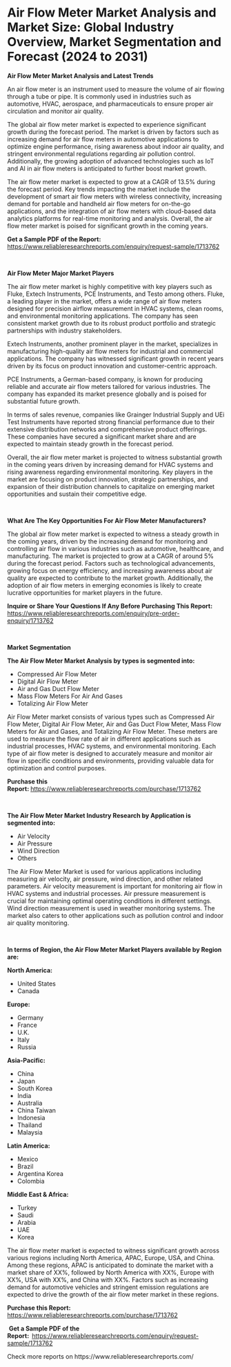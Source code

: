<p><h1>Air Flow Meter Market Analysis and Market Size: Global Industry Overview, Market Segmentation and Forecast (2024 to 2031)</h1></p><p><strong>Air Flow Meter Market Analysis and Latest Trends</strong></p>
<p><p>An air flow meter is an instrument used to measure the volume of air flowing through a tube or pipe. It is commonly used in industries such as automotive, HVAC, aerospace, and pharmaceuticals to ensure proper air circulation and monitor air quality.</p><p>The global air flow meter market is expected to experience significant growth during the forecast period. The market is driven by factors such as increasing demand for air flow meters in automotive applications to optimize engine performance, rising awareness about indoor air quality, and stringent environmental regulations regarding air pollution control. Additionally, the growing adoption of advanced technologies such as IoT and AI in air flow meters is anticipated to further boost market growth.</p><p>The air flow meter market is expected to grow at a CAGR of 13.5% during the forecast period. Key trends impacting the market include the development of smart air flow meters with wireless connectivity, increasing demand for portable and handheld air flow meters for on-the-go applications, and the integration of air flow meters with cloud-based data analytics platforms for real-time monitoring and analysis. Overall, the air flow meter market is poised for significant growth in the coming years.</p></p>
<p><strong>Get a Sample PDF of the Report:&nbsp;</strong> <a href="https://www.reliableresearchreports.com/enquiry/request-sample/1713762">https://www.reliableresearchreports.com/enquiry/request-sample/1713762</a></p>
<p>&nbsp;</p>
<p><strong>Air Flow Meter Major Market Players</strong></p>
<p><p>The air flow meter market is highly competitive with key players such as Fluke, Extech Instruments, PCE Instruments, and Testo among others. Fluke, a leading player in the market, offers a wide range of air flow meters designed for precision airflow measurement in HVAC systems, clean rooms, and environmental monitoring applications. The company has seen consistent market growth due to its robust product portfolio and strategic partnerships with industry stakeholders.</p><p>Extech Instruments, another prominent player in the market, specializes in manufacturing high-quality air flow meters for industrial and commercial applications. The company has witnessed significant growth in recent years driven by its focus on product innovation and customer-centric approach.</p><p>PCE Instruments, a German-based company, is known for producing reliable and accurate air flow meters tailored for various industries. The company has expanded its market presence globally and is poised for substantial future growth.</p><p>In terms of sales revenue, companies like Grainger Industrial Supply and UEi Test Instruments have reported strong financial performance due to their extensive distribution networks and comprehensive product offerings. These companies have secured a significant market share and are expected to maintain steady growth in the forecast period.</p><p>Overall, the air flow meter market is projected to witness substantial growth in the coming years driven by increasing demand for HVAC systems and rising awareness regarding environmental monitoring. Key players in the market are focusing on product innovation, strategic partnerships, and expansion of their distribution channels to capitalize on emerging market opportunities and sustain their competitive edge.</p></p>
<p>&nbsp;</p>
<p><strong>What Are The Key Opportunities For Air Flow Meter Manufacturers?</strong></p>
<p><p>The global air flow meter market is expected to witness a steady growth in the coming years, driven by the increasing demand for monitoring and controlling air flow in various industries such as automotive, healthcare, and manufacturing. The market is projected to grow at a CAGR of around 5% during the forecast period. Factors such as technological advancements, growing focus on energy efficiency, and increasing awareness about air quality are expected to contribute to the market growth. Additionally, the adoption of air flow meters in emerging economies is likely to create lucrative opportunities for market players in the future.</p></p>
<p><strong>Inquire or Share Your Questions If Any Before Purchasing This Report:</strong> <a href="https://www.reliableresearchreports.com/enquiry/pre-order-enquiry/1713762">https://www.reliableresearchreports.com/enquiry/pre-order-enquiry/1713762</a></p>
<p>&nbsp;</p>
<p><strong>Market Segmentation</strong></p>
<p><strong>The Air Flow Meter Market Analysis by types is segmented into:</strong></p>
<p><ul><li>Compressed Air Flow Meter</li><li>Digital Air Flow Meter</li><li>Air and Gas Duct Flow Meter</li><li>Mass Flow Meters For Air And Gases</li><li>Totalizing Air Flow Meter</li></ul></p>
<p><p>Air Flow Meter market consists of various types such as Compressed Air Flow Meter, Digital Air Flow Meter, Air and Gas Duct Flow Meter, Mass Flow Meters for Air and Gases, and Totalizing Air Flow Meter. These meters are used to measure the flow rate of air in different applications such as industrial processes, HVAC systems, and environmental monitoring. Each type of air flow meter is designed to accurately measure and monitor air flow in specific conditions and environments, providing valuable data for optimization and control purposes.</p></p>
<p><strong>Purchase this Report:&nbsp;</strong><a href="https://www.reliableresearchreports.com/purchase/1713762">https://www.reliableresearchreports.com/purchase/1713762</a></p>
<p>&nbsp;</p>
<p><strong>The Air Flow Meter Market Industry Research by Application is segmented into:</strong></p>
<p><ul><li>Air Velocity</li><li>Air Pressure</li><li>Wind Direction</li><li>Others</li></ul></p>
<p><p>The Air Flow Meter Market is used for various applications including measuring air velocity, air pressure, wind direction, and other related parameters. Air velocity measurement is important for monitoring air flow in HVAC systems and industrial processes. Air pressure measurement is crucial for maintaining optimal operating conditions in different settings. Wind direction measurement is used in weather monitoring systems. The market also caters to other applications such as pollution control and indoor air quality monitoring.</p></p>
<p>&nbsp;</p>
<p><strong>In terms of Region, the Air Flow Meter Market Players available by Region are:</strong></p>
<p>
    <p> <strong> North America: </strong>
        <ul>
            <li>United States</li>
            <li>Canada</li>
        </ul>
        </p> 
    <p> <strong> Europe: </strong>
        <ul>
            <li>Germany</li>
            <li>France</li>
            <li>U.K.</li>
            <li>Italy</li>
            <li>Russia</li>
        </ul>
        </p> 
    <p> <strong> Asia-Pacific: </strong>
        <ul>
            <li>China</li>
            <li>Japan</li>
            <li>South Korea</li>
            <li>India</li>
            <li>Australia</li>
            <li>China Taiwan</li>
            <li>Indonesia</li>
            <li>Thailand</li>
            <li>Malaysia</li>
        </ul>
        </p> 
    <p> <strong> Latin America: </strong>
        <ul>
            <li>Mexico</li>
            <li>Brazil</li>
            <li>Argentina Korea</li>
            <li>Colombia</li>
        </ul>
        </p> 
    <p> <strong> Middle East & Africa: </strong>
        <ul>
            <li>Turkey</li>
            <li>Saudi</li>
            <li>Arabia</li>
            <li>UAE</li>
            <li>Korea</li>
        </ul>
    </p>
    </p>
<p><p>The air flow meter market is expected to witness significant growth across various regions including North America, APAC, Europe, USA, and China. Among these regions, APAC is anticipated to dominate the market with a market share of XX%, followed by North America with XX%, Europe with XX%, USA with XX%, and China with XX%. Factors such as increasing demand for automotive vehicles and stringent emission regulations are expected to drive the growth of the air flow meter market in these regions.</p></p>
<p><strong>Purchase this Report: </strong><a href="https://www.reliableresearchreports.com/purchase/1713762">https://www.reliableresearchreports.com/purchase/1713762</a></p>
<p>&nbsp;<strong>Get a Sample PDF of the Report:&nbsp;&nbsp;</strong><a href="https://www.reliableresearchreports.com/enquiry/request-sample/1713762">https://www.reliableresearchreports.com/enquiry/request-sample/1713762</a></p>
<p><strong></strong></p>
<p>Check more reports on https://www.reliableresearchreports.com/</p>